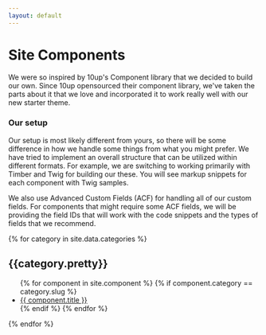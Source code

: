 ```yaml
---
layout: default
---
```


# Site Components

We were so inspired by 10up's Component library that we decided to build our own. Since 10up opensourced their component library, we've taken the parts about it that we love and incorporated it to work really well with our new starter theme.

### Our setup
Our setup is most likely different from yours, so there will be some difference in how we handle some things from what you might prefer. We have tried to implement an overall structure that can be utilized within different formats. For example, we are switching to working primarily with Timber and Twig for building our these. You will see markup snippets for each component with Twig samples. 

We also use Advanced Custom Fields (ACF) for handling all of our custom fields. For components that might require some ACF fields, we will be providing the field IDs that will work with the code snippets and the types of fields that we recommend. 

<div class="Categories">
    {% for category in site.data.categories %}
        <div class="Category">
            <h2>{{category.pretty}}</h2>
            <ul class="ComponentList">
                {% for component in site.component %}
                    {% if component.category == category.slug %}
                        <li class="ComponentList-item"><a href="{{ site.baseurl }}{{ component.url }}">{{ component.title }}</a></li>
                    {% endif %}
                {% endfor %}
            </ul>
        </div>
    {% endfor %}
</div>
